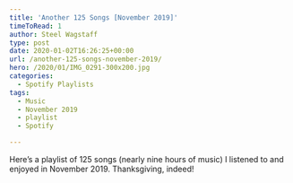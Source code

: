 ```yaml
---
title: 'Another 125 Songs [November 2019]'
timeToRead: 1 
author: Steel Wagstaff
type: post
date: 2020-01-02T16:26:25+00:00
url: /another-125-songs-november-2019/
hero: /2020/01/IMG_0291-300x200.jpg
categories:
  - Spotify Playlists
tags:
  - Music
  - November 2019
  - playlist
  - Spotify

---
```

Here&#8217;s a playlist of 125 songs (nearly nine hours of music) I listened to and enjoyed in November 2019. Thanksgiving, indeed!